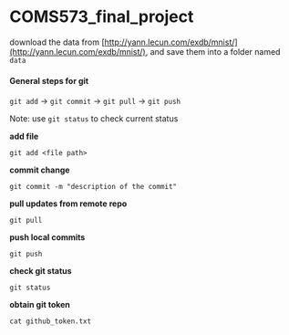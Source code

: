 # COMS573_final_project

download the data from [http://yann.lecun.com/exdb/mnist/](http://yann.lecun.com/exdb/mnist/), and save them into a folder named `data`

#### General steps for git

`git add` -> `git commit` -> `git pull` -> `git push`
 
Note: use `git status` to check current status 

**add file**

`git add <file path>`

**commit change**

`git commit -m "description of the commit"`

**pull updates from remote repo**

`git pull`

**push local commits**

`git push`

**check git status**

`git status`

**obtain git token**

`cat github_token.txt`